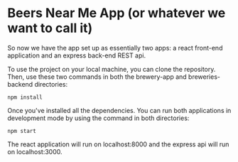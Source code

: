 # Beers Near Me App (or whatever we want to call it)

So now we have the app set up as essentially two apps: a react front-end application and an express back-end REST api. 

To use the project on your local machine, you can clone the repository. Then, use these two commands in both the brewery-app and breweries-backend directories:

`npm install`

Once you've installed all the dependencies. You can run both applications in development mode by using the command in both directories:

`npm start`

The react application will run on localhost:8000 and the express api will run on localhost:3000. 